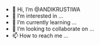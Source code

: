 - 👋 Hi, I’m @ANDIKRUSTIWA
- 👀 I’m interested in ...
- 🌱 I’m currently learning ...
- 💞️ I’m looking to collaborate on ...
- 📫 How to reach me ...

<!---
ANDIKRUSTIWA/ANDIKRUSTIWA is a ✨ special ✨ repository because its `README.md` (this file) appears on your GitHub profile.
You can click the Preview link to take a look at your changes.
--->
